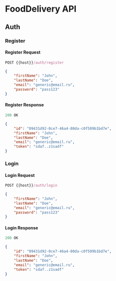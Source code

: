 # FoodDelivery API


## Auth


### Register

#### Register Request
```js
POST {{host}}/auth/register
```
```json
{
    "firstName": "John",
    "lastName": "Doe",
    "email": "generic@email.ru",
    "password": "pass123"
}
```
#### Register Response

```js
200 OK
```
```json
{
    "id": "09431d92-0ce7-46a4-80da-c0f509b1bd7e",
    "firstName": "John",
    "lastName": "Doe",
    "email": "generic@email.ru",
    "token": "sdaf..z1sadf"
}
```



### Login

#### Login Request

```js
POST {{host}}/auth/login
```
```json
{
    "firstName": "John",
    "lastName": "Doe",
    "email": "generic@email.ru",
    "password": "pass123"
}
```
#### Login Response

```js
200 OK
```
```json
{
    "id": "09431d92-0ce7-46a4-80da-c0f509b1bd7e",
    "firstName": "John",
    "lastName": "Doe",
    "email": "generic@email.ru",
    "token": "sdaf..z1sadf"
}
```